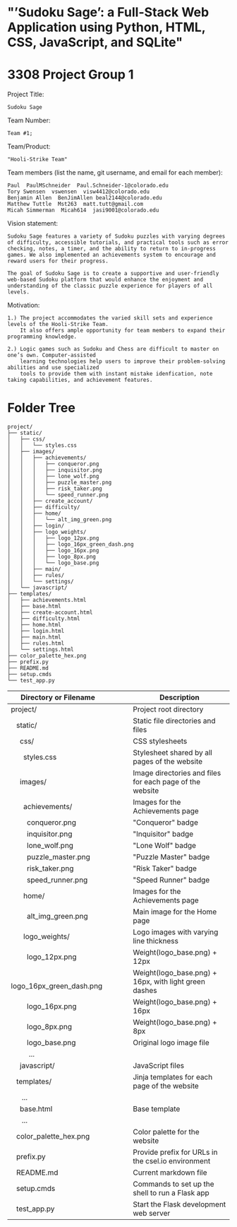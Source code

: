 # "’Sudoku Sage’: a Full-Stack Web Application using Python, HTML, CSS, JavaScript, and SQLite" 
# 3308 Project Group 1


Project Title: 
    
    Sudoku Sage

Team Number: 

    Team #1; 

Team/Product: 
    
    "Hooli-Strike Team"
    
Team members (list the name, git username, and email for each member): 

    Paul  PaulMSchneider  Paul.Schneider-1@colorado.edu 
    Tory Swensen  vswensen  visw4412@colorado.edu
    Benjamin Allen  BenJimAllen beal2144@colorado.edu
    Matthew Tuttle  Mst263  matt.tutt@gmail.com
    Micah Simmerman  Micah614  jasi9001@colorado.edu


Vision statement: 
    
    Sudoku Sage features a variety of Sudoku puzzles with varying degrees of difficulty, accessible tutorials, and practical tools such as error checking, notes, a timer, and the ability to return to in-progress games. We also implemented an achievements system to encourage and reward users for their progress.

    The goal of Sudoku Sage is to create a supportive and user-friendly web-based Sudoku platform that would enhance the enjoyment and understanding of the classic puzzle experience for players of all levels.


  
Motivation: 

    1.) The project accommodates the varied skill sets and experience levels of the Hooli-Strike Team. 
        It also offers ample opportunity for team members to expand their programming knowledge.
       
    2.) Logic games such as Sudoku and Chess are difficult to master on one’s own. Computer-assisted
        learning technologies help users to improve their problem-solving abilities and use specialized
        tools to provide them with instant mistake idenfication, note taking capabilities, and achievement features.
        

# Folder Tree
```
project/
├── static/
│   ├── css/
│   │   └── styles.css
│   ├── images/
│   │   ├── achievements/
│   │   │   ├── conqueror.png
│   │   │   ├── inquisitor.png
│   │   │   ├── lone_wolf.png
│   │   │   ├── puzzle_master.png
│   │   │   ├── risk_taker.png
│   │   │   └── speed_runner.png
│   │   ├── create_account/
│   │   ├── difficulty/
│   │   ├── home/
│   │   │   └── alt_img_green.png
│   │   ├── login/
│   │   ├── logo_weights/
│   │   │   ├── logo_12px.png
│   │   │   ├── logo_16px_green_dash.png
│   │   │   ├── logo_16px.png
│   │   │   ├── logo_8px.png
│   │   │   └── logo_base.png
│   │   ├── main/
│   │   ├── rules/
│   │   └── settings/
│   └── javascript/
├── templates/
│   ├── achievements.html
│   ├── base.html
│   ├── create-account.html
│   ├── difficulty.html
│   ├── home.html
│   ├── login.html
│   ├── main.html
│   ├── rules.html
│   └── settings.html
├── color_palette_hex.png
├── prefix.py
├── README.md
├── setup.cmds
└── test_app.py
```
                                                      
| Directory or Filename                      | &emsp;&emsp; | Description                                              |
|--------------------------------------------|--------------|----------------------------------------------------------|
| project/                                   |              | Project root directory                                   |
| &nbsp;&ensp;static/                        |              | Static file directories and files                        |
| &nbsp;&emsp;css/                           |              | CSS stylesheets                                          |
| &nbsp;&emsp;&ensp;styles.css               |              | Stylesheet shared by all pages of the website            |
| &nbsp;&emsp;images/                        |              | Image directories and files for each page of the website |
| &nbsp;&emsp;&ensp;achievements/            |              | Images for the Achievements page                         |
| &nbsp;&emsp;&emsp;conqueror.png            |              | "Conqueror" badge                                        |
| &nbsp;&emsp;&emsp;inquisitor.png           |              | "Inquisitor" badge                                       |
| &nbsp;&emsp;&emsp;lone_wolf.png            |              | "Lone Wolf" badge                                        |
| &nbsp;&emsp;&emsp;puzzle_master.png        |              | "Puzzle Master" badge                                    |
| &nbsp;&emsp;&emsp;risk_taker.png           |              | "Risk Taker" badge                                       |
| &nbsp;&emsp;&emsp;speed_runner.png         |              | "Speed Runner" badge                                     |
| &nbsp;&emsp;&ensp;home/                    |              | Images for the Achievements page                         | 
| &nbsp;&emsp;&emsp;alt_img_green.png        |              | Main image for the Home page                             |
| &nbsp;&emsp;&ensp;logo_weights/            |              | Logo images with varying line thickness                  |
| &nbsp;&emsp;&emsp;logo_12px.png            |              | Weight(logo_base.png) + 12px                             |
| &nbsp;&emsp;&emsp;logo_16px_green_dash.png |              | Weight(logo_base.png) + 16px, with light green dashes    |
| &nbsp;&emsp;&emsp;logo_16px.png            |              | Weight(logo_base.png) + 16px                             |
| &nbsp;&emsp;&emsp;logo_8px.png             |              | Weight(logo_base.png) + 8px                              |
| &nbsp;&emsp;&emsp;logo_base.png            |              | Original logo image file                                 |
| &nbsp;&emsp;&emsp; ...                     |              |                                                          |  
| &nbsp;&emsp;javascript/                    |              | JavaScript files                                         |
| &nbsp;&ensp;templates/                     |              | Jinja templates for each page of the website             |
| &nbsp;&emsp; ...                           |              |                                                          |  
| &nbsp;&emsp;base.html                      |              | Base template                                            |
| &nbsp;&emsp; ...                           |              |                                                          |
| &nbsp;&ensp;color_palette_hex.png          |              | Color palette for the website                            |
| &nbsp;&ensp;prefix.py                      |              | Provide prefix for URLs in the csel.io environment       |
| &nbsp;&ensp;README.md                      |              | Current markdown file                                    |
| &nbsp;&ensp;setup.cmds                     |              | Commands to set up the shell to run a Flask app          |
| &nbsp;&ensp;test_app.py                    |              | Start the Flask development web server                   |



